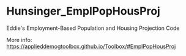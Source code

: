 # Hunsinger_EmplPopHousProj
Eddie's Employment-Based Population and Housing Projection Code

More info: https://applieddemogtoolbox.github.io/Toolbox/#EmplPopHousProj
